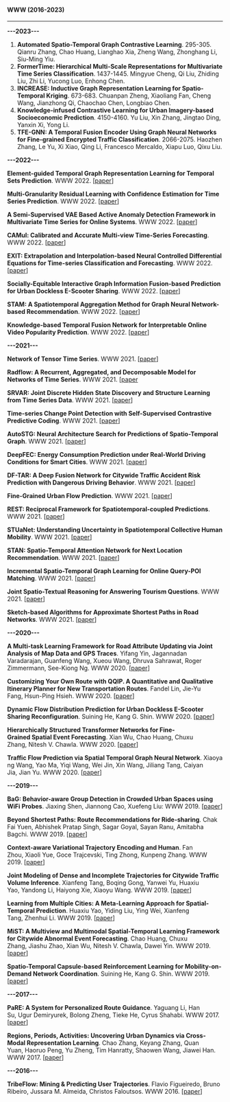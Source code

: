 #### WWW (2016-2023)
* * *
**---2023---**
1. **Automated Spatio-Temporal Graph Contrastive Learning**. 295-305. Qianru Zhang, Chao Huang, Lianghao Xia, Zheng Wang, Zhonghang Li, Siu-Ming Yiu.
2. **FormerTime: Hierarchical Multi-Scale Representations for Multivariate Time Series Classification**. 1437-1445. Mingyue Cheng, Qi Liu, Zhiding Liu, Zhi Li, Yucong Luo, Enhong Chen.
3. **INCREASE: Inductive Graph Representation Learning for Spatio-Temporal Kriging**. 673-683. Chuanpan Zheng, Xiaoliang Fan, Cheng Wang, Jianzhong Qi, Chaochao Chen, Longbiao Chen.
4. **Knowledge-infused Contrastive Learning for Urban Imagery-based Socioeconomic Prediction**. 4150-4160. Yu Liu, Xin Zhang, Jingtao Ding, Yanxin Xi, Yong Li.
5. **TFE-GNN: A Temporal Fusion Encoder Using Graph Neural Networks for Fine-grained Encrypted Traffic Classification**. 2066-2075. Haozhen Zhang, Le Yu, Xi Xiao, Qing Li, Francesco Mercaldo, Xiapu Luo, Qixu Liu.

**---2022---**

**Element-guided Temporal Graph Representation Learning for Temporal Sets Prediction**. WWW 2022. [[paper](https://dl.acm.org/doi/10.1145/3485447.3512064)]

**Multi-Granularity Residual Learning with Confidence Estimation for Time Series Prediction**. WWW 2022. [[paper](https://dl.acm.org/doi/abs/10.1145/3485447.3512056)]

**A Semi-Supervised VAE Based Active Anomaly Detection Framework in Multivariate Time Series for Online Systems**. WWW 2022. [[paper](https://dl.acm.org/doi/abs/10.1145/3485447.3511984)]

**CAMul: Calibrated and Accurate Multi-view Time-Series Forecasting**. WWW 2022. [[paper](https://dl.acm.org/doi/fullHtml/10.1145/3485447.3512037)]

**EXIT: Extrapolation and Interpolation-based Neural Controlled Differential Equations for Time-series Classification and Forecasting**. WWW 2022. [[paper](https://dl.acm.org/doi/10.1145/3485447.3512030)]

**Socially-Equitable Interactive Graph Information Fusion-based Prediction for Urban Dockless E-Scooter Sharing**. WWW 2022. [[paper](https://dl.acm.org/doi/10.1145/3485447.3512145)]

**STAM: A Spatiotemporal Aggregation Method for Graph Neural Network-based Recommendation**. WWW 2022. [[paper](https://dl.acm.org/doi/10.1145/3485447.3512041)]

**Knowledge-based Temporal Fusion Network for Interpretable Online Video Popularity Prediction**. WWW 2022. [[paper](https://dl.acm.org/doi/10.1145/3485447.3511934)]

**---2021---**

**Network of Tensor Time Series**. WWW 2021. [[paper](https://dl.acm.org/doi/10.1145/3442381.3449969)]

**Radflow: A Recurrent, Aggregated, and Decomposable Model for Networks of Time Series**. WWW 2021. [[paper](https://dl.acm.org/doi/fullHtml/10.1145/3442381.3449945)

**SRVAR: Joint Discrete Hidden State Discovery and Structure Learning from Time Series Data**. WWW 2021. [[paper](https://faculty.ist.psu.edu/vhonavar/Papers/SRVARM.pdf)]

**Time-series Change Point Detection with Self-Supervised Contrastive Predictive Coding**. WWW 2021. [[paper](https://dl.acm.org/doi/abs/10.1145/3442381.3449903)]

**AutoSTG: Neural Architecture Search for Predictions of Spatio-Temporal Graph**. WWW 2021. [[paper](https://dl.acm.org/doi/abs/10.1145/3442381.3449816)]

**DeepFEC: Energy Consumption Prediction under Real-World Driving Conditions for Smart Cities**. WWW 2021. [[paper](https://dl.acm.org/doi/10.1145/3442381.3449983)]

**DF-TAR: A Deep Fusion Network for Citywide Traffic Accident Risk Prediction with Dangerous Driving Behavior**. WWW 2021. [[paper](https://dl.acm.org/doi/10.1145/3442381.3450003)]

**Fine-Grained Urban Flow Prediction**. WWW 2021. [[paper](https://dl.acm.org/doi/10.1145/3442381.3449792)]

**REST: Reciprocal Framework for Spatiotemporal-coupled Predictions**. WWW 2021. [[paper](https://dl.acm.org/doi/10.1145/3442381.3449928)]

**STUaNet: Understanding Uncertainty in Spatiotemporal Collective Human Mobility**. WWW 2021. [[paper](https://dl.acm.org/doi/10.1145/3442381.3449817)]

**STAN: Spatio-Temporal Attention Network for Next Location Recommendation**. WWW 2021. [[paper](https://dl.acm.org/doi/fullHtml/10.1145/3442381.3449998)]

**Incremental Spatio-Temporal Graph Learning for Online Query-POI Matching**. WWW 2021. [[paper](https://dl.acm.org/doi/10.1145/3442381.3449810)]

**Joint Spatio-Textual Reasoning for Answering Tourism Questions**. WWW 2021. [[paper](https://dl.acm.org/doi/10.1145/3442381.3449857)]

**Sketch-based Algorithms for Approximate Shortest Paths in Road Networks**. WWW 2021. [[paper](https://dl.acm.org/doi/fullHtml/10.1145/3442381.3450083)]

**---2020---**

**A Multi-task Learning Framework for Road Attribute Updating via Joint Analysis of Map Data and GPS Traces**. Yifang Yin, Jagannadan Varadarajan, Guanfeng Wang, Xueou Wang, Dhruva Sahrawat, Roger Zimmermann, See-Kiong Ng. WWW 2020. [[paper](https://doi.org/10.1145/3366423.3380021)]

**Customizing Your Own Route with QQIP. A Quantitative and Qualitative Itinerary Planner for New Transportation Routes**. Fandel Lin, Jie-Yu Fang, Hsun-Ping Hsieh. WWW 2020. [[paper](https://doi.org/10.1145/3366424.3383548)]

**Dynamic Flow Distribution Prediction for Urban Dockless E-Scooter Sharing Reconfiguration**. Suining He, Kang G. Shin. WWW 2020. [[paper](https://doi.org/10.1145/3366423.3380101)]

**Hierarchically Structured Transformer Networks for Fine-Grained Spatial Event Forecasting**. Xian Wu, Chao Huang, Chuxu Zhang, Nitesh V. Chawla. WWW 2020. [[paper](https://doi.org/10.1145/3366423.3380296)]

**Traffic Flow Prediction via Spatial Temporal Graph Neural Network**. Xiaoyang Wang, Yao Ma, Yiqi Wang, Wei Jin, Xin Wang, Jiliang Tang, Caiyan Jia, Jian Yu. WWW 2020. [[paper](https://doi.org/10.1145/3366423.3380186)]

**---2019---**

**BaG: Behavior-aware Group Detection in Crowded Urban Spaces using WiFi Probes**. Jiaxing Shen, Jiannong Cao, Xuefeng Liu: WWW 2019. [[paper](https://doi.org/10.1145/3308558.3313590)]

**Beyond Shortest Paths: Route Recommendations for Ride-sharing**. Chak Fai Yuen, Abhishek Pratap Singh, Sagar Goyal, Sayan Ranu, Amitabha Bagchi. WWW 2019. [[paper](https://doi.org/10.1145/3308558.3313465)]

**Context-aware Variational Trajectory Encoding and Human**. Fan Zhou, Xiaoli Yue, Goce Trajcevski, Ting Zhong, Kunpeng Zhang. WWW 2019. [[paper](https://doi.org/10.1145/3308558.3313608)]

**Joint Modeling of Dense and Incomplete Trajectories for Citywide Traffic Volume Inference**. Xianfeng Tang, Boqing Gong, Yanwei Yu, Huaxiu Yao, Yandong Li, Haiyong Xie, Xiaoyu Wang. WWW 2019. [[paper](https://doi.org/10.1145/3308558.3313621)]

**Learning from Multiple Cities: A Meta-Learning Approach for Spatial-Temporal Prediction**. Huaxiu Yao, Yiding Liu, Ying Wei, Xianfeng Tang, Zhenhui Li. WWW 2019. [[paper](https://doi.org/10.1145/3308558.3313577)]

**MiST: A Multiview and Multimodal Spatial-Temporal Learning Framework for Citywide Abnormal Event Forecasting**. Chao Huang, Chuxu Zhang, Jiashu Zhao, Xian Wu, Nitesh V. Chawla, Dawei Yin. WWW 2019. [[paper](https://doi.org/10.1145/3308558.3313730)]

**Spatio-Temporal Capsule-based Reinforcement Learning for Mobility-on-Demand Network Coordination**. Suining He, Kang G. Shin. WWW 2019. [[paper](https://doi.org/10.1145/3308558.3313401)]

**---2017---**

**PaRE: A System for Personalized Route Guidance**. Yaguang Li, Han Su, Ugur Demiryurek, Bolong Zheng, Tieke He, Cyrus Shahabi. WWW 2017. [[paper](https://doi.org/10.1145/3038912.3052717)]

**Regions, Periods, Activities: Uncovering Urban Dynamics via Cross-Modal Representation Learning**. Chao Zhang, Keyang Zhang, Quan Yuan, Haoruo Peng, Yu Zheng, Tim Hanratty, Shaowen Wang, Jiawei Han. WWW 2017. [[paper](https://doi.org/10.1145/3038912.3052601)]

**---2016---**

**TribeFlow: Mining & Predicting User Trajectories**. Flavio Figueiredo, Bruno Ribeiro, Jussara M. Almeida, Christos Faloutsos. WWW 2016. [[paper](https://doi.org/10.1145/2872427.2883059)]
